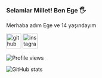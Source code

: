 ### Selamlar Millet! Ben Ege 🖐

Merhaba adım Ege ve 14 yaşındayım

[<img src='https://cdn.jsdelivr.net/npm/simple-icons@3.0.1/icons/github.svg' alt='github' height='40'>](https://github.com/deussxd)  [<img src='https://cdn.jsdelivr.net/npm/simple-icons@3.0.1/icons/instagram.svg' alt='instagram' height='40'>](https://www.instagram.com/deussxd_/)

![Profile views](https://gpvc.arturio.dev/deussxd)  

![GitHub stats](https://github-readme-stats.vercel.app/api?username=deussxd&show_icons=true)  

